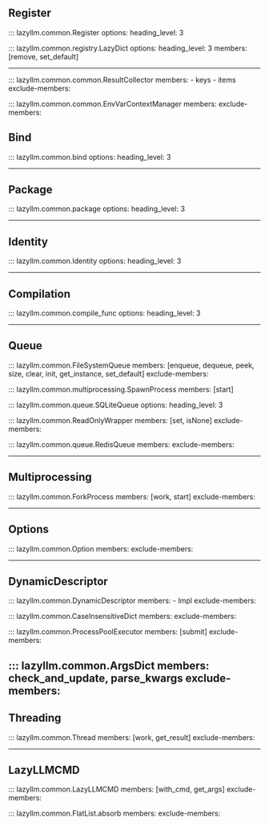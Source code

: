 ## Register

::: lazyllm.common.Register
    options:
      heading_level: 3

::: lazyllm.common.registry.LazyDict
    options:
      heading_level: 3
      members: [remove, set_default]

---

::: lazyllm.common.common.ResultCollector
    members: 
    - keys
    - items
    exclude-members:

::: lazyllm.common.common.EnvVarContextManager
    members: 
    exclude-members:

## Bind

::: lazyllm.common.bind
    options:
      heading_level: 3

---

## Package

::: lazyllm.common.package
    options:
      heading_level: 3

---

## Identity

::: lazyllm.common.Identity
    options:
      heading_level: 3

---

## Compilation

::: lazyllm.common.compile_func
    options:
      heading_level: 3

---

## Queue

::: lazyllm.common.FileSystemQueue
    members: [enqueue, dequeue, peek, size, clear, init, get_instance, set_default]
    exclude-members:

::: lazyllm.common.multiprocessing.SpawnProcess
    members: [start]

::: lazyllm.common.queue.SQLiteQueue
    options:
      heading_level: 3

::: lazyllm.common.ReadOnlyWrapper
    members: [set, isNone]
    exclude-members:

::: lazyllm.common.queue.RedisQueue
    members: 
    exclude-members:

---

## Multiprocessing

::: lazyllm.common.ForkProcess
    members: [work, start]
    exclude-members:

---

## Options

::: lazyllm.common.Option
    members: 
    exclude-members:

---

## DynamicDescriptor

::: lazyllm.common.DynamicDescriptor
    members:
    - Impl
    exclude-members:

::: lazyllm.common.CaseInsensitiveDict
    members: 
    exclude-members:

::: lazyllm.common.ProcessPoolExecutor
    members: [submit]
    exclude-members:

::: lazyllm.common.ArgsDict
    members: check_and_update, parse_kwargs
    exclude-members:
---

## Threading

::: lazyllm.common.Thread
    members: [work, get_result]
    exclude-members:

---

## LazyLLMCMD

::: lazyllm.common.LazyLLMCMD
    members: [with_cmd, get_args]
    exclude-members:

::: lazyllm.common.FlatList.absorb
    members: 
    exclude-members: